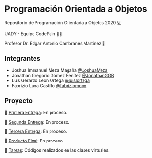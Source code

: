 # Programación Orientada a Objetos

Repositorio de Programación Orientada a Objetos 2020 :computer:

UADY - Equipo CodePain :man_technologist:

Profesor Dr. Edgar Antonio Cambranes Martínez :space_invader:

## Integrantes

- Joshua Immanuel Meza Magaña [@JoshuaMeza](https://github.com/JoshuaMeza)
- Jonathan Gregorio Gómez Benítez [@JonathanGGB](https://github.com/JonathanGGB)
- Luis Gerardo León Ortega [@luislortega](https://github.com/luislortega)
- Fabrizio Luna Castillo [@fabriziomoon](https://github.com/fabriziomoon) 

## Proyecto

:file_folder: [Primera Entrega](): En proceso.

:file_folder: [Segunda Entrega](): En proceso.

:file_folder: [Tercera Entrega](): En proceso.

:file_folder: [Producto Final](): En proceso.

:file_folder: [Tareas](https://github.com/JoshuaMeza/CodePain_POO/tree/master/Tareas): Códigos realizados en las clases virtuales.